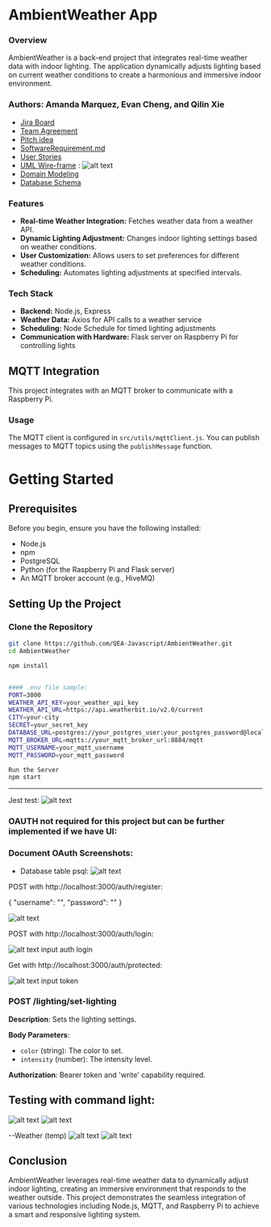 # AmbientWeather App
### Overview
AmbientWeather is a back-end project that integrates real-time weather data with indoor lighting. The application dynamically adjusts lighting based on current weather conditions to create a harmonious and immersive indoor environment.

### Authors: Amanda Marquez, Evan Cheng, and Qilin Xie

- [Jira Board](https://qeambientweather.atlassian.net/jira/software/projects/KAN/boards/1)
- [Team Agreement](https://github.com/QEA-Javascript/server/wiki/Team-Agreement)
- [Pitch idea](https://docs.google.com/document/d/1YEaYmqpfJu-BndbhThsLGw2J7lDyXnWKuzQ3esEsSJo/edit)
- [SoftwareRequirement.md](https://github.com/QEA-Javascript/AmbientWeather/wiki/Software-Requirements-Page)
- [User Stories](https://github.com/QEA-Javascript/AmbientWeather/wiki/User-Stories)
- [UML Wire-frame](https://github.com/QEA-Javascript/AmbientWeather/wiki/UML) : ![alt text](img/UML.png)
- [Domain Modeling](https://github.com/QEA-Javascript/AmbientWeather/wiki/Domain-Modeling-for-AmbientWeather-Project)
- [Database Schema](https://github.com/QEA-Javascript/AmbientWeather/wiki/Database-Schema)


### Features
- **Real-time Weather Integration:** Fetches weather data from a weather API.
- **Dynamic Lighting Adjustment:** Changes indoor lighting settings based on weather conditions.
- **User Customization:** Allows users to set preferences for different weather conditions.
- **Scheduling:** Automates lighting adjustments at specified intervals.

### Tech Stack
- **Backend:** Node.js, Express
- **Weather Data:** Axios for API calls to a weather service
- **Scheduling:** Node Schedule for timed lighting adjustments
- **Communication with Hardware:** Flask server on Raspberry Pi for controlling lights

## MQTT Integration

This project integrates with an MQTT broker to communicate with a Raspberry Pi.

### Usage

The MQTT client is configured in `src/utils/mqttClient.js`. You can publish messages to MQTT topics using the `publishMessage` function.

# Getting Started

## Prerequisites

Before you begin, ensure you have the following installed:

- Node.js
- npm
- PostgreSQL
- Python (for the Raspberry Pi and Flask server)
- An MQTT broker account (e.g., HiveMQ)

## Setting Up the Project

### Clone the Repository

```bash
git clone https://github.com/QEA-Javascript/AmbientWeather.git
cd AmbientWeather

npm install


#### .env file sample:
PORT=3000
WEATHER_API_KEY=your_weather_api_key
WEATHER_API_URL=https://api.weatherbit.io/v2.0/current
CITY=your-city
SECRET=your_secret_key
DATABASE_URL=postgres://your_postgres_user:your_postgres_password@localhost:5432/your_database_name
MQTT_BROKER_URL=mqtts://your_mqtt_broker_url:8884/mqtt
MQTT_USERNAME=your_mqtt_username
MQTT_PASSWORD=your_mqtt_password

Run the Server
npm start
```

-----------------------
Jest test:
![alt text](img/jest.png)


### OAUTH not required for this project but can be further implemented if we have UI:
### Document OAuth Screenshots:
- Database table psql: ![alt text](img/db.png)

POST with http://localhost:3000/auth/register:

{
    "username": "",
    "password": ""
}

![alt text](img/register.png)


POST with http://localhost:3000/auth/login:

![alt text](img/login.png) input auth login

Get with http://localhost:3000/auth/protected:

![alt text](img/token.png) input token


### POST /lighting/set-lighting

**Description**: Sets the lighting settings.

**Body Parameters**:
- `color` (string): The color to set.
- `intensity` (number): The intensity level.

**Authorization**: Bearer token and 'write' capability required.

## Testing with command light:
![alt text](img/vs-light-testing.png)
![alt text](img/terminal-thunder-post.png)

--Weather (temp)
![alt text](img/temp-thunder-post.png)
![alt text](img/vs-weather-testing.png)


## Conclusion
AmbientWeather leverages real-time weather data to dynamically adjust indoor lighting, creating an immersive environment that responds to the weather outside. This project demonstrates the seamless integration of various technologies including Node.js, MQTT, and Raspberry Pi to achieve a smart and responsive lighting system.

